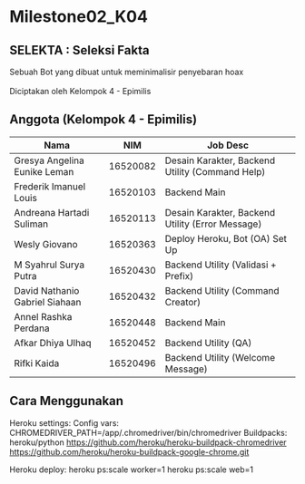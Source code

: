 # Milestone02_K04
## SELEKTA : Seleksi Fakta
Sebuah Bot yang dibuat untuk meminimalisir penyebaran hoax<br><br>
Diciptakan oleh Kelompok 4 - Epimilis

## Anggota (Kelompok 4 - Epimilis)
| Nama               | NIM     | Job Desc  |
|--------------------|---------|-----------|
| Gresya Angelina Eunike Leman | 16520082 | Desain Karakter, Backend Utility (Command Help) |
| Frederik Imanuel Louis | 16520103 | Backend Main |
| Andreana Hartadi Suliman | 16520113 | Desain Karakter, Backend Utility (Error Message) |
| Wesly Giovano | 16520363 | Deploy Heroku, Bot (OA) Set Up |
| M Syahrul Surya Putra | 16520430 | Backend Utility (Validasi + Prefix) |
| David Nathanio Gabriel Siahaan | 16520432 | Backend Utility (Command Creator) |
| Annel Rashka Perdana | 16520448 | Backend Main |
| Afkar Dhiya Ulhaq | 16520452 | Backend Utility (QA) |
| Rifki Kaida | 16520496 | Backend Utility (Welcome Message) |

## Cara Menggunakan

Heroku settings:
Config vars: 
CHROMEDRIVER_PATH=/app/.chromedriver/bin/chromedriver
Buildpacks:
heroku/python
https://github.com/heroku/heroku-buildpack-chromedriver
https://github.com/heroku/heroku-buildpack-google-chrome.git

Heroku deploy:
heroku ps:scale worker=1
heroku ps:scale web=1
